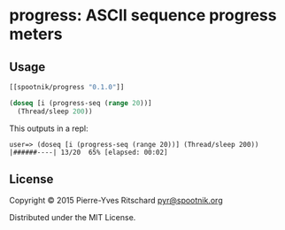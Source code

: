 # progress: ASCII sequence progress meters

## Usage

```clojure
[[spootnik/progress "0.1.0"]]
```

```clojure
(doseq [i (progress-seq (range 20))]
  (Thread/sleep 200))
```

This outputs in a repl:

```
user=> (doseq [i (progress-seq (range 20))] (Thread/sleep 200))
|######----| 13/20  65% [elapsed: 00:02]
```

## License

Copyright © 2015 Pierre-Yves Ritschard <pyr@spootnik.org>

Distributed under the MIT License.
